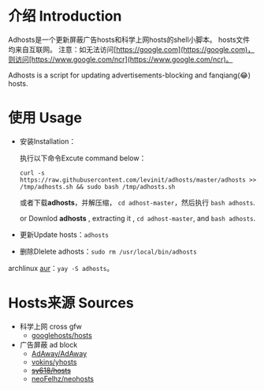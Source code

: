 # 介绍 Introduction
Adhosts是一个更新屏蔽广告hosts和科学上网hosts的shell小脚本。
hosts文件均来自互联网。
注意：如无法访问[https://google.com](https://google.com)，则访问[https://www.google.com/ncr](https://www.google.com/ncr)。

Adhosts is a script for updating advertisements-blocking and fanqiang(😂) hosts.

# 使用 Usage

- 安装Installation：

  执行以下命令Excute command below：

  ```shell
  curl -s https://raw.githubusercontent.com/levinit/adhosts/master/adhosts >> /tmp/adhosts.sh && sudo bash /tmp/adhosts.sh 
  ```

  或者下载**adhosts**，并解压缩， `cd adhost-master`，然后执行  `bash adhosts`.

  or Downlod **adhosts** ,  extracting it ,  `cd adhost-master`, and  `bash adhosts`.

- 更新Update hosts：`adhosts` 

- 删除Dlelete adhosts：`sudo rm /usr/local/bin/adhosts`

archlinux [aur](https://aur.archlinux.org/packages/adhosts/)：`yay -S adhosts`。

# Hosts来源 Sources

- 科学上网 cross gfw
  - [googlehosts/hosts](https://github.com/googlehosts/hosts)
- 广告屏蔽 ad block
  - [AdAway/AdAway](https://github.com/AdAway/AdAway)
  - [vokins/yhosts](https://github.com/vokins/yhosts/)
  - ~~[sy618/hosts](https://github.com/sy618/hosts)~~
  - [neoFelhz/neohosts](https://github.com/neoFelhz/neohosts)
